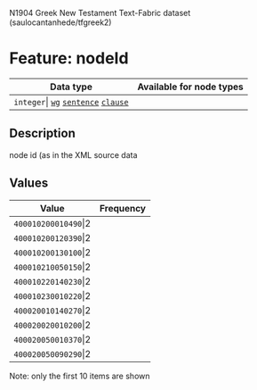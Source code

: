 <p>N1904 Greek New Testament Text-Fabric dataset (saulocantanhede/tfgreek2)</p>

<h1>Feature: nodeId</h1>

<table>
<thead>
<tr>
  <th>Data type</th>
  <th>Available for node types</th>
</tr>
</thead>
<tbody>
<tr>
  <td><code>integer</code>| <A HREF="featurebynodetype.md#wg"><code>wg</code></A> <A HREF="featurebynodetype.md#sentence"><code>sentence</code></A> <A HREF="featurebynodetype.md#clause"><code>clause</code></A></td>
</tr>
</tbody>
</table>

<h2>Description</h2>

<p>node id (as in the XML source data</p>

<h2>Values</h2>

<table>
<thead>
<tr>
  <th>Value</th>
  <th>Frequency</th>
</tr>
</thead>
<tbody>
<tr>
  <td><code>400010200010490</code>|2</td>
</tr>
<tr>
  <td><code>400010200120390</code>|2</td>
</tr>
<tr>
  <td><code>400010200130100</code>|2</td>
</tr>
<tr>
  <td><code>400010210050150</code>|2</td>
</tr>
<tr>
  <td><code>400010220140230</code>|2</td>
</tr>
<tr>
  <td><code>400010230010220</code>|2</td>
</tr>
<tr>
  <td><code>400020010140270</code>|2</td>
</tr>
<tr>
  <td><code>400020020010200</code>|2</td>
</tr>
<tr>
  <td><code>400020050010370</code>|2</td>
</tr>
<tr>
  <td><code>400020050090290</code>|2</td>
</tr>
</tbody>
</table>

<p>Note: only the first 10 items are shown</p>
